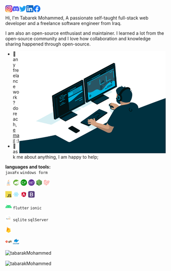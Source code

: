 <a href="https://www.instagram.com/flowapp/">
  <img align="left" alt="tabarek" width="22px" src="https://github.com/tabarakMohammed/tabarakMohammed/blob/main/assets/instagram.png" />
</a>
<a href="https://discord.gg/Tabarak#6510">
  <img align="left" alt="Tabarek | Discord" width="22px" src="https://github.com/tabarakMohammed/tabarakMohammed/blob/main/assets/discord.svg" />
</a>
<a href="https://twitter.com/tabarek01x">
  <img align="left" alt="Tabarek | Twitter" width="22px" src="https://github.com/tabarakMohammed/tabarakMohammed/blob/main/assets/twitter.svg" />
</a>
<a href="https://www.linkedin.com/in/tabarek-azeez/">
  <img align="left" alt="Tabarek | LinkedIN" width="22px" src="https://github.com/tabarakMohammed/tabarakMohammed/blob/main/assets/linkedin.svg" />
</a>
<a href="https://www.facebook.com/Tabarek5Mohammed/">
  <img align="left" alt="Tabarek | Facebook" width="22px" src="https://github.com/tabarakMohammed/tabarakMohammed/blob/main/assets/facebook.svg" />
</a>


<br />

Hi, I'm Tabarek Mohammed, A passionate self-taught full-stack web developer and a freelance software engineer from Iraq.

I am also an open-source enthusiast and maintainer. I learned a lot from the open-source community and I love how collaboration and knowledge sharing happened through open-source.

  <img align="right" alt="GIF" src="https://github.com/tabarakMohammed/tabarakMohammed/blob/main/assets/code.gif" width="460" height="320" />
  
- 💼 any freelance work? do reach, [email](mailto:tabarekm.azeez@gmail.com) :)
- 💬 ask me about anything, I am happy to help;

**languages and tools:**  
<code>javaFx</code>
<code>windows form</code>

<code><img height="20" src="https://raw.githubusercontent.com/github/explore/5b3600551e122a3277c2c5368af2ad5725ffa9a1/topics/java/java.png"></code>
<code><img height="20" src="https://raw.githubusercontent.com/github/explore/80688e429a7d4ef2fca1e82350fe8e3517d3494d/topics/spring-boot/spring-boot.png"></code>
<code><img height="20" src="https://raw.githubusercontent.com/github/explore/80688e429a7d4ef2fca1e82350fe8e3517d3494d/topics/csharp/csharp.png"></code>
<code><img height="20" src="https://raw.githubusercontent.com/github/explore/93d8a67084f94b2a444e510199a6e7622e5b09a3/topics/dotnet/dotnet.png"></code>
<code><img height="20" src="https://raw.githubusercontent.com/github/explore/80688e429a7d4ef2fca1e82350fe8e3517d3494d/topics/nodejs/nodejs.png"></code>
<code><img height="20" src="https://raw.githubusercontent.com/github/explore/80688e429a7d4ef2fca1e82350fe8e3517d3494d/topics/laravel/laravel.png"></code>

<code><img height="20" src="https://raw.githubusercontent.com/github/explore/80688e429a7d4ef2fca1e82350fe8e3517d3494d/topics/javascript/javascript.png"></code>
<code><img height="20" src="https://raw.githubusercontent.com/github/explore/80688e429a7d4ef2fca1e82350fe8e3517d3494d/topics/react/react.png"></code>
<code><img height="20" src="https://raw.githubusercontent.com/github/explore/80688e429a7d4ef2fca1e82350fe8e3517d3494d/topics/angular/angular.png"></code>
<code><img height="20" src="https://raw.githubusercontent.com/github/explore/80688e429a7d4ef2fca1e82350fe8e3517d3494d/topics/bootstrap/bootstrap.png"></code>

<code><img height="20" src="https://raw.githubusercontent.com/github/explore/80688e429a7d4ef2fca1e82350fe8e3517d3494d/topics/android/android.png"></code>
<code>flutter</code>
<code>ionic</code>

<code><img height="20" src="https://raw.githubusercontent.com/github/explore/80688e429a7d4ef2fca1e82350fe8e3517d3494d/topics/mysql/mysql.png"></code>
<code>sqlite</code>
<code>sqlServer</code>

<code><img height="20" src="https://raw.githubusercontent.com/github/explore/80688e429a7d4ef2fca1e82350fe8e3517d3494d/topics/firebase/firebase.png"></code>

<code><img height="20" src="https://raw.githubusercontent.com/github/explore/80688e429a7d4ef2fca1e82350fe8e3517d3494d/topics/git/git.png"></code>
<code><img height="20" src="https://raw.githubusercontent.com/github/explore/80688e429a7d4ef2fca1e82350fe8e3517d3494d/topics/docker/docker.png"></code>

<p> <img src="https://github-readme-stats.vercel.app/api?username=tabarakMohammed&show_icons=true&theme=gotham" alt="tabarakMohammed" />

<p><img align="center" src="https://github-readme-streak-stats.herokuapp.com/?user=tabarakMohammed&" alt="tabarakMohammed" /></p>



